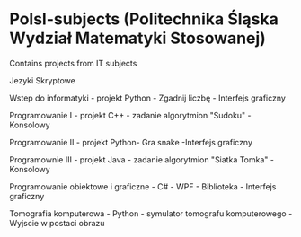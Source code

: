 # Polsl-subjects (Politechnika Śląska Wydział Matematyki Stosowanej)
Contains projects from IT subjects

Jezyki Skryptowe

Wstep do informatyki - projekt Python - Zgadnij liczbę - Interfejs graficzny 

Programowanie I - projekt C++ - zadanie algorytmion "Sudoku" - Konsolowy

Programowanie II - projekt Python- Gra snake -Interfejs graficzny 

Programownie III - projekt Java - zadanie algorytmion "Siatka Tomka" - Konsolowy

Programowanie obiektowe i graficzne - C# - WPF - Biblioteka - Interfejs graficzny

Tomografia komputerowa - Python - symulator tomografu komputerowego - Wyjscie w postaci obrazu
